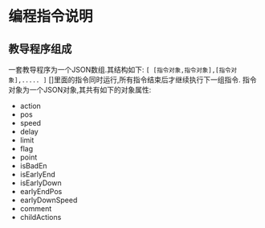 编程指令说明
============
教导程序组成
------------
一套教导程序为一个JSON数组.其结构如下:
`
[
[指令对象,指令对象],[指令对象],.....
]
`
[]里面的指令同时运行,所有指令结束后才继续执行下一组指令.
指令对象为一个JSON对象,其共有如下的对象属性:
+ action
+ pos
+ speed
+ delay
+ limit
+ flag
+ point
+ isBadEn
+ isEarlyEnd
+ isEarlyDown
+ earlyEndPos
+ earlyDownSpeed
+ comment
+ childActions
